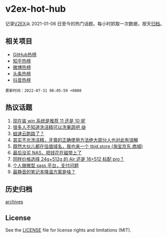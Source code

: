 # v2ex-hot-hub

 记录[V2EX](https://www.v2ex.com/)从 2021-01-06 日至今的热门话题。每小时抓取一次数据，按天[归档](archives)。
 
 ## 相关项目

- [GitHub热榜](https://github.com/snaildev/github-hot-hub)
- [知乎热榜](https://github.com/snaildev/zhihu-hot-hub)
- [微博热榜](https://github.com/snaildev/weibo-hot-hub)
- [头条热榜](https://github.com/snaildev/toutiao-hot-hub)
- [抖音热榜](https://github.com/snaildev/douyin-hot-hub)


 `更新时间：2022-07-31 06:05:59 +0800`

## 热议话题

1. [现在装 win 系统是推荐 11 还是 10 呢](https://www.v2ex.com/t/869596)
1. [很多人不知道洗洁精可以洗果蔬吧 😅](https://www.v2ex.com/t/869644)
1. [蛙速云跑路了？](https://www.v2ex.com/t/869674)
1. [其实不光洗洁精，牙膏的正确使用方法绝大部分人也对此有误解](https://www.v2ex.com/t/869678)
1. [既然大伙儿都在估值域名，我也来一个 tbjd.store (淘宝京东.商城)](https://www.v2ex.com/t/869618)
1. [最后没买 NAS，把钱花在磁带上了](https://www.v2ex.com/t/869651)
1. [同样价格选择 24g+512g 的 Air 还是 16+512 标配 pro？](https://www.v2ex.com/t/869673)
1. [个人做微型 sass 平台，支付问题](https://www.v2ex.com/t/869604)
1. [最静音的笔记本降温方案是啥？](https://www.v2ex.com/t/869663)

## 历史归档

[archives](archives)

## License

See the [LICENSE](LICENSE) file for license rights and limitations (MIT).
